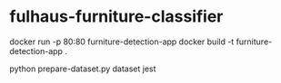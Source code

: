 # fulhaus-furniture-classifier
docker run -p 80:80 furniture-detection-app
docker build -t furniture-detection-app .

python prepare-dataset.py dataset jest